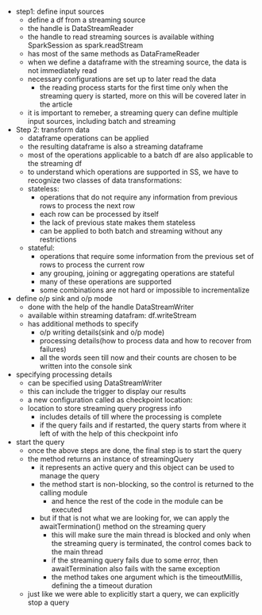 
- step1: define input sources
	- define a df from a streaming source
	- the handle is DataStreamReader
	- the handle to read streaming sources is available withing SparkSession as spark.readStream
	- has most of the same methods as DataFrameReader
	- when we define a dataframe with the streaming source, the data is not immediately read
	- necessary configurations are set up to later read the data
		- the reading process starts for the first time only when the streaming query is started, more on this will be covered later in the article
	- it is important to remeber, a streaming query can define multiple input sources, including batch and streaming
- Step 2: transform data
	- dataframe operations can be applied
	- the resulting dataframe is also a streaming dataframe
	- most of the operations applicable to a batch df are also applicable to the streaming df
	- to understand which operations are supported in SS, we have to recognize two classes of data transformations:
	- stateless:
		- operations that do not require any information from previous rows to process the next row
		- each row can be processed by itself
		- the lack of previous state makes them stateless
		- can be applied to both batch and streaming without any restrictions
	- stateful:
		- operations that require some information from the previous set of rows to process the current row
		- any grouping, joining or aggregating operations are stateful
		- many of these operations are supported
		- some combinations are not hard or impossible to incrementalize
- define o/p sink and o/p mode
	- done with the help of the handle DataStreamWriter
	- available within streaming datafram: df.writeStream
	- has additional methods to specify
		- o/p writing details(sink and o/p mode)
		- processing details(how to process data and how to recover from failures)
		- all the words seen till now and their counts are chosen to be written into the console sink
- specifying processing details
	- can be specified using DataStreamWriter
	- this can include the trigger to display our results
	- a new configuration called as checkpoint location:
	- location to store streaming query progress info
		- includes details of till where the processing is complete
		- if the query fails and if restarted, the query starts from where it left of with the help of this checkpoint info
- start the query
	- once the above steps are done, the final step is to start the query
	- the method returns an instance of streamingQuery
		- it represents an active query and this object can be used to manage the query
		- the method start is non-blocking, so the control is returned to the calling module
			- and hence the rest of the code in the module can be executed
		- but if that is not what we are looking for, we can apply the awaitTermination() method on the streaming query
			- this will make sure the main thread is blocked and only when the streaming query is terminated, the control comes back to the main thread
			- if the streaming query fails due to some error, then awaitTermination also fails with the same exception
			- the method takes one argument which is the timeoutMillis, defining the a timeout duration
	- just like we were able to explicitly start a query, we can explicitly stop a query